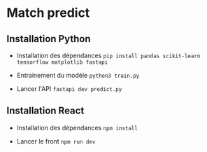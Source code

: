 # Match predict

## Installation Python

- Installation des dépendances `pip install pandas scikit-learn tensorflow matplotlib fastapi`

- Entrainement du modèle `python3 train.py`

- Lancer l'API `fastapi dev predict.py`

## Installation React

- Installation des dépendances `npm install`

- Lancer le front `npm run dev`
